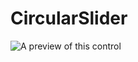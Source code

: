 CircularSlider
=================


![A preview of this control](https://github.com/iOSBIGDay/iOS.Big.Day.Communication.High.Bige.Group/blob/master/Demo/TB_CircularSlider-master/demo.gif)
